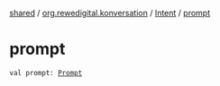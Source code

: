 [shared](../../index.md) / [org.rewedigital.konversation](../index.md) / [Intent](index.md) / [prompt](./prompt.md)

# prompt

`val prompt: `[`Prompt`](../-prompt/index.md)
